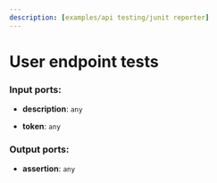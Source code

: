 ```yaml
---
description: [examples/api testing/junit reporter]
---
```


# User endpoint tests

### Input ports:

* __description__: `any`


* __token__: `any`

### Output ports:

* __assertion__: `any`

